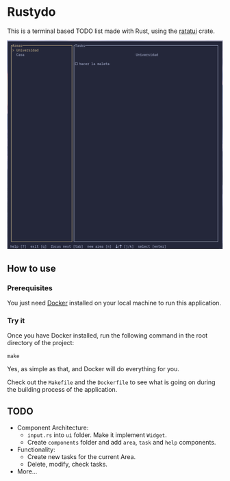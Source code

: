 # Rustydo

This is a terminal based TODO list made with Rust, using the [ratatui](https://ratatui.rs/) crate.

![the app so far](./assets/app.png)

## How to use

### Prerequisites

You just need [Docker](https://www.docker.com/) installed on your local machine to run this application.

### Try it

Once you have Docker installed, run the following command in the root directory of the project:
```shell
make
```
Yes, as simple as that, and Docker will do everything for you.

Check out the `Makefile` and the `Dockerfile` to see what is going on during the building process of the application.

## TODO

- Component Architecture:
    - `input.rs` into `ui` folder. Make it implement `Widget`.
    - Create `components` folder and add `area`, `task` and `help` components.
- Functionality:
    - Create new tasks for the current Area.
    - Delete, modify, check tasks.
- More...
